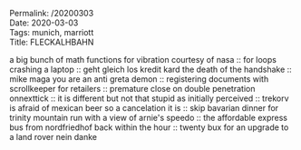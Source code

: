 Permalink: /20200303  
Date: 2020-03-03  
Tags: munich, marriott  
Title: FLECKALHBAHN  
  
a big bunch of math functions for vibration courtesy of nasa :: for loops crashing a laptop :: geht gleich los kredit kard the death of the handshake :: mike maga you are an anti greta demon :: registering documents with scrollkeeper for retailers :: premature close on double penetration onnexttick :: it is different but not that stupid as initially perceived :: trekorv is afraid of mexican beer so a cancelation it is :: skip bavarian dinner for trinity mountain run with a view of arnie's speedo :: the affordable express bus from nordfriedhof back within the hour :: twenty bux for an upgrade to a land rover nein danke  
